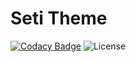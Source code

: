 # Seti Theme

[![Codacy Badge](https://app.codacy.com/project/badge/Grade/0cf08a1176e74e10ae51c58c6bdd7771)](https://www.codacy.com/gh/setitheme/seti/dashboard?utm_source=github.com&utm_medium=referral&utm_content=setitheme/seti&utm_campaign=Badge_Grade)
![License](https://img.shields.io/github/license/setitheme/seti)
